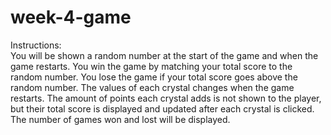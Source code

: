 # week-4-game
Instructions:
<br>
You will be shown a random number at the start of the game and when the game restarts.
You win the game by matching your total score to the random number.
You lose the game if your total score goes above the random number.
The values of each crystal changes when the game restarts. 
The amount of points each crystal adds is not shown to the player, but their total score is displayed and updated after each crystal is clicked.
The number of games won and lost will be displayed.          